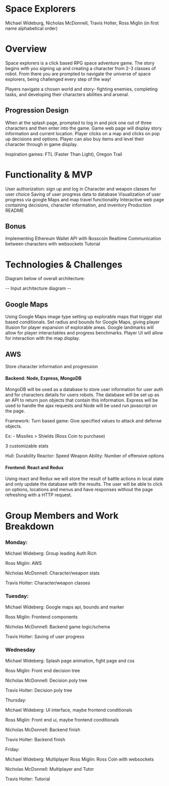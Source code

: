 # Space Explorers
Michael Wideburg, Nicholas McDonnell, Travis Holter, Ross Miglin (in first name alphabetical order)

# Overview
Space explorers is a click based RPG space adventure game. The story begins with you signing up and creating a character from 2-3 classes of robot. 
From there you are prompted to navigate the universe of space explorers, being challenged every step of the way!

Players navigate a chosen world and story- fighting enemies, completing tasks, and developing their characters abilities and arsenal.

## Progression Design
When at the splash page, prompted to log in and pick one out of three characters and then enter into the game.
Game web page will display story information and current location. 
Player clicks on a map and clicks on pop up decisions and options. 
Player can also buy items and level their character through in game display. 


Inspiration games: FTL (Faster Than Light), Oregon Trail



# Functionality & MVP

User authorization: sign up and log in
Character and weapon classes for user choice
Saving of user progress data to database
Visualization of user progress via google Maps and map travel functionality
Interactive web page containing decisions, character information, and inventory
Production README

## Bonus
Implementing Ethereum Wallet API with ℞osscoin
Realtime Communication between characters with websockets
Tutorial

# Technologies & Challenges

Diagram below of overall architecture:

-- Input architecture diagram --


## Google Maps 
  Using Google Maps image type setting up explorable maps that trigger stat based conditionals.
  Set radius and bounds for Google Maps, giving player illusion for player expansion of explorable areas. Google landmarks will allow for player interactables and     progress benchmarks. 
  Player UI will allow for interaction with the map display.


## AWS	
 Store character information and progression 
  
#### Backend: Node, Express, MongoDB
MongoDB will be used as a database to store user information for user auth and for characters details for users robots. The database will be set up as an API to return json objects that contain this information. Express will be used to handle the ajax requests and Node will be used run javascript on the page. 

Framework: 
Turn based game: Give specified values to attack and defense objects. 

  Ex: - Missiles > Shields (Ross Coin to purchase)
    
 3 customizable stats
 
 Hull: Durability
 Reactor: Speed
 Weapon Ability: Number of offensive options

#### Frontend: React and Redux
  Using react and Redux we will store the result of battle actions in local state and only update the database with the results. The user will be able to click on options, locations and menus and have responses without the page refreshing with a HTTP request.  
  
# Group Members and Work Breakdown




### Monday:
  Michael Wideberg:
Group leading 
Auth
Rich

  Ross Miglin:
AWS

  Nicholas McDonnell:
Character/weapon stats

  Travis Holter:
Character/weapon classes 

### Tuesday:
 Michael Wideberg: 
Google maps api, bounds and marker

 Ross Miglin: 
Frontend components 

 Nicholas McDonnell:
Backend game logic/schema 

 Travis Holter:
Saving of user progress


### Wednesday

 Michael Wideberg:
Splash page animation, fight page and css

 Ross Miglin:
Front end decision tree

 Nicholas McDonnell:
Decision poly tree

 Travis Holter:
Decision poly tree

Thursday:

 Michael Wideberg:
UI interface, maybe frontend conditionals

 Ross Miglin:
Front end ui, maybe frontend conditionals

 Nicholas McDonnell:
Backend finish

 Travis Holter:
Backend finish

Friday:

 Michael Wideberg: Multiplayer
 Ross Miglin: Ross Coin with websockets

 Nicholas McDonnell: Multiplayer and Tutor
 
 Travis Holter: Tutorial



  




